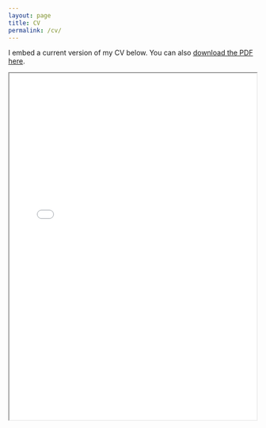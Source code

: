```yaml
---
layout: page
title: CV
permalink: /cv/
---
```


I embed a current version of my CV below. You can also [download the PDF here](cv.pdf).

<iframe src="../cv.pdf" width="500" height="700">


